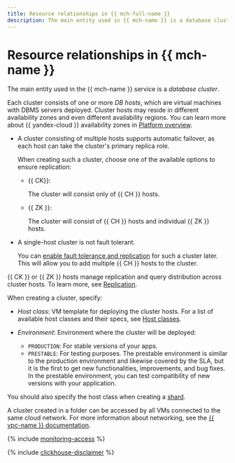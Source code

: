 ```yaml
---
title: Resource relationships in {{ mch-full-name }}
description: The main entity used in {{ mch-name }} is a database cluster. Each cluster consists of one or more DB hosts, which are virtual machines with DBMS servers deployed. Cluster hosts may reside in different availability zones. A multi-host cluster is natively fault tolerant because one of its replica hosts will take on the master role should the current master host fail.
---
```


# Resource relationships in {{ mch-name }}

The main entity used in the {{ mch-name }} service is a _database cluster_.

Each cluster consists of one or more _DB hosts_, which are virtual machines with DBMS servers deployed. Cluster hosts may reside in different availability zones and even different availability regions. You can learn more about {{ yandex-cloud }} availability zones in [Platform overview](../../overview/concepts/geo-scope.md).

* A cluster consisting of multiple hosts supports automatic failover, as each host can take the cluster's primary replica role.

   When creating such a cluster, choose one of the available options to ensure replication:

   * {{ CK}}:

      The cluster will consist only of {{ CH }} hosts.

   * {{ ZK }}:

      The cluster will consist of {{ CH }} hosts and individual {{ ZK }} hosts.

* A single-host cluster is not fault tolerant.

    You can [enable fault tolerance and replication](../operations/zk-hosts.md#add-zk) for such a cluster later. This will allow you to add multiple {{ CH }} hosts to the cluster.

{{ CK }} or {{ ZK }} hosts manage replication and query distribution across cluster hosts. To learn more, see [Replication](./replication.md).

When creating a cluster, specify:
* _Host class_: VM template for deploying the cluster hosts. For a list of available host classes and their specs, see [Host classes](instance-types.md).

* _Environment_: Environment where the cluster will be deployed:
   * `PRODUCTION`: For stable versions of your apps.
   * `PRESTABLE`: For testing purposes. The prestable environment is similar to the production environment and likewise covered by the SLA, but it is the first to get new functionalities, improvements, and bug fixes. In the prestable environment, you can test compatibility of new versions with your application.

You should also specify the host class when creating a [shard](sharding.md).


A cluster created in a folder can be accessed by all VMs connected to the same cloud network. For more information about networking, see the [{{ vpc-name }} documentation](../../vpc/).


{% include [monitoring-access](../../_includes/mdb/monitoring-access.md) %}

{% include [clickhouse-disclaimer](../../_includes/clickhouse-disclaimer.md) %}
